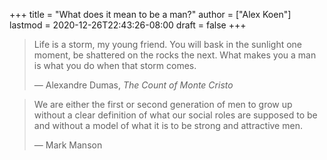 +++
title = "What does it mean to be a man?"
author = ["Alex Koen"]
lastmod = 2020-12-26T22:43:26-08:00
draft = false
+++

> Life is a storm, my young friend. You will bask in the sunlight one moment, be shattered on the rocks the next. What makes you a man is what you do when that storm comes.
>
> — Alexandre Dumas, _The Count of Monte Cristo_

<!--quoteend-->

> We are either the first or second generation of men to grow up without a clear definition of what our social roles are supposed to be and without a model of what it is to be strong and attractive men.
>
> — Mark Manson
